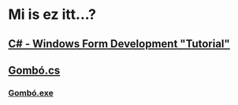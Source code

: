 # Mi is ez itt...?

## [C# - Windows Form Development "Tutorial"](/C%23%20-%20Windows%20Form%20Seg%C3%A9dlet.md)

## [Gombó.cs](/Gomb%C3%B3.cs)
### [Gombó.exe](/Gomb%C3%B3.exe)
